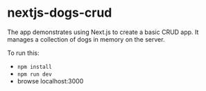 # nextjs-dogs-crud

The app demonstrates using Next.js to create a basic CRUD app.
It manages a collection of dogs in memory on the server.

To run this:

- `npm install`
- `npm run dev`
- browse localhost:3000
